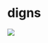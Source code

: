 digns
=====

![](https://www.dropbox.com/s/7omt77p813vt6y0/%EC%8A%A4%ED%81%AC%EB%A6%B0%EC%83%B7%202014-05-06%2016.19.44.png)
